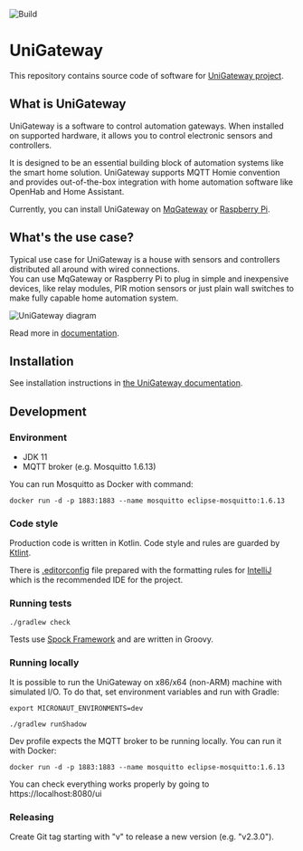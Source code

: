 ![Build](https://github.com/unigateway/unigateway/workflows/Build/badge.svg)

UniGateway
=========

This repository contains source code of software for [UniGateway project](https://mqgateway.com). 

## What is UniGateway
UniGateway is a software to control automation gateways. When installed on supported hardware, it allows you to control electronic sensors and controllers.

It is designed to be an essential building block of automation systems like the smart home solution.
UniGateway supports MQTT Homie convention and provides out-of-the-box integration with home automation software like OpenHab and Home Assistant.

Currently, you can install UniGateway on [MqGateway](https://mqgateway.com) or [Raspberry Pi](https://www.raspberrypi.com/).

## What's the use case?

Typical use case for UniGateway is a house with sensors and controllers distributed all around with wired connections.  
You can use MqGateway or Raspberry Pi to plug in simple and inexpensive devices, like relay modules, PIR motion sensors or just plain wall switches to make fully capable home automation system.

![UniGateway diagram](docs/docs/user-guide/images/mqgateway-diagram.png)

Read more in [documentation](https://unigateway.io/docs).

## Installation

See installation instructions in [the UniGateway documentation](https://unigateway.io/docs/user-guide/installation).

## Development

### Environment

- JDK 11
- MQTT broker (e.g. Mosquitto 1.6.13)

You can run Mosquitto as Docker with command:
```shell
docker run -d -p 1883:1883 --name mosquitto eclipse-mosquitto:1.6.13
```

### Code style

Production code is written in Kotlin.
Code style and rules are guarded by [Ktlint](https://github.com/pinterest/ktlint).

There is [.editorconfig](.editorconfig) file prepared with the formatting rules for [IntelliJ](https://www.jetbrains.com/idea/) 
which is the recommended IDE for the project.

### Running tests

```shell
./gradlew check
```

Tests use [Spock Framework](https://spockframework.org/) and are written in Groovy. 

### Running locally

It is possible to run the UniGateway on x86/x64 (non-ARM) machine with simulated I/O.
To do that, set environment variables and run with Gradle:
```shell
export MICRONAUT_ENVIRONMENTS=dev

./gradlew runShadow
```

Dev profile expects the MQTT broker to be running locally. You can run it with Docker:
```shell
docker run -d -p 1883:1883 --name mosquitto eclipse-mosquitto:1.6.13
```

You can check everything works properly by going to https://localhost:8080/ui

### Releasing

Create Git tag starting with "v" to release a new version (e.g. "v2.3.0").
